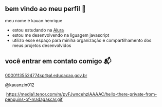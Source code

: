 ## bem vindo ao meu perfil 💙

meu nome é kauan henrique

- estou estudando na [Alura](https://www.alura.com.br)
- estou me desenvolvendo na liguagem javascript
- utilizo esse espaço para miniha organização e compartilhamento dos meus projetos desenvolvidos

## você entrar em contato comigo 📬

00001135524774sp@al.educacao.gov.br

@kauanzin012

![]() https://media1.tenor.com/m/pvFJwncehzIAAAAC/hello-there-private-from-penguins-of-madagascar.gif
